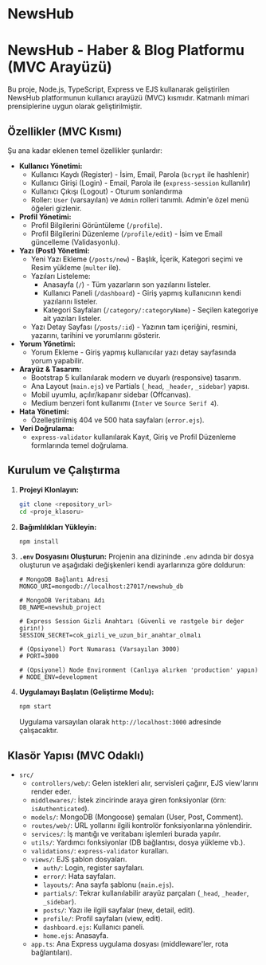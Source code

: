 # NewsHub
# NewsHub - Haber & Blog Platformu (MVC Arayüzü)

Bu proje, Node.js, TypeScript, Express ve EJS kullanarak geliştirilen NewsHub platformunun kullanıcı arayüzü (MVC) kısmıdır. Katmanlı mimari prensiplerine uygun olarak geliştirilmiştir.

## Özellikler (MVC Kısmı)

Şu ana kadar eklenen temel özellikler şunlardır:

* **Kullanıcı Yönetimi:**
    * Kullanıcı Kaydı (Register) - İsim, Email, Parola (`bcrypt` ile hashlenir)
    * Kullanıcı Girişi (Login) - Email, Parola ile (`express-session` kullanılır)
    * Kullanıcı Çıkışı (Logout) - Oturum sonlandırma
    * Roller: `User` (varsayılan) ve `Admin` rolleri tanımlı. Admin'e özel menü öğeleri gizlenir.
* **Profil Yönetimi:**
    * Profil Bilgilerini Görüntüleme (`/profile`).
    * Profil Bilgilerini Düzenleme (`/profile/edit`) - İsim ve Email güncelleme (Validasyonlu).
* **Yazı (Post) Yönetimi:**
    * Yeni Yazı Ekleme (`/posts/new`) - Başlık, İçerik, Kategori seçimi ve Resim yükleme (`multer` ile).
    * Yazıları Listeleme:
        * Anasayfa (`/`) - Tüm yazarların son yazılarını listeler.
        * Kullanıcı Paneli (`/dashboard`) - Giriş yapmış kullanıcının kendi yazılarını listeler.
        * Kategori Sayfaları (`/category/:categoryName`) - Seçilen kategoriye ait yazıları listeler.
    * Yazı Detay Sayfası (`/posts/:id`) - Yazının tam içeriğini, resmini, yazarını, tarihini ve yorumlarını gösterir.
* **Yorum Yönetimi:**
    * Yorum Ekleme - Giriş yapmış kullanıcılar yazı detay sayfasında yorum yapabilir.
* **Arayüz & Tasarım:**
    * Bootstrap 5 kullanılarak modern ve duyarlı (responsive) tasarım.
    * Ana Layout (`main.ejs`) ve Partials (`_head`, `_header`, `_sidebar`) yapısı.
    * Mobil uyumlu, açılır/kapanır sidebar (Offcanvas).
    * Medium benzeri font kullanımı (`Inter` ve `Source Serif 4`).
* **Hata Yönetimi:**
    * Özelleştirilmiş 404 ve 500 hata sayfaları (`error.ejs`).
* **Veri Doğrulama:**
    * `express-validator` kullanılarak Kayıt, Giriş ve Profil Düzenleme formlarında temel doğrulama.

## Kurulum ve Çalıştırma

1.  **Projeyi Klonlayın:**
    ```bash
    git clone <repository_url>
    cd <proje_klasoru> 
    ```
2.  **Bağımlılıkları Yükleyin:**
    ```bash
    npm install
    ```
3.  **`.env` Dosyasını Oluşturun:**
    Projenin ana dizininde `.env` adında bir dosya oluşturun ve aşağıdaki değişkenleri kendi ayarlarınıza göre doldurun:
    ```.env
    # MongoDB Bağlantı Adresi
    MONGO_URI=mongodb://localhost:27017/newshub_db 

    # MongoDB Veritabanı Adı
    DB_NAME=newshub_project

    # Express Session Gizli Anahtarı (Güvenli ve rastgele bir değer girin!)
    SESSION_SECRET=cok_gizli_ve_uzun_bir_anahtar_olmalı

    # (Opsiyonel) Port Numarası (Varsayılan 3000)
    # PORT=3000

    # (Opsiyonel) Node Environment (Canlıya alırken 'production' yapın)
    # NODE_ENV=development 
    ```
4.  **Uygulamayı Başlatın (Geliştirme Modu):**
    ```bash
    npm start 
    ```
    Uygulama varsayılan olarak `http://localhost:3000` adresinde çalışacaktır.

## Klasör Yapısı (MVC Odaklı)

* `src/`
    * `controllers/web/`: Gelen istekleri alır, servisleri çağırır, EJS view'larını render eder.
    * `middlewares/`: İstek zincirinde araya giren fonksiyonlar (örn: `isAuthenticated`).
    * `models/`: MongoDB (Mongoose) şemaları (User, Post, Comment).
    * `routes/web/`: URL yollarını ilgili kontrolör fonksiyonlarına yönlendirir.
    * `services/`: İş mantığı ve veritabanı işlemleri burada yapılır.
    * `utils/`: Yardımcı fonksiyonlar (DB bağlantısı, dosya yükleme vb.).
    * `validations/`: `express-validator` kuralları.
    * `views/`: EJS şablon dosyaları.
        * `auth/`: Login, register sayfaları.
        * `error/`: Hata sayfaları.
        * `layouts/`: Ana sayfa şablonu (`main.ejs`).
        * `partials/`: Tekrar kullanılabilir arayüz parçaları (`_head`, `_header`, `_sidebar`).
        * `posts/`: Yazı ile ilgili sayfalar (new, detail, edit).
        * `profile/`: Profil sayfaları (view, edit).
        * `dashboard.ejs`: Kullanıcı paneli.
        * `home.ejs`: Anasayfa.
    * `app.ts`: Ana Express uygulama dosyası (middleware'ler, rota bağlantıları).
